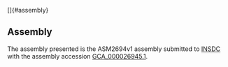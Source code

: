 []{#assembly}

Assembly
--------

The assembly presented is the ASM2694v1 assembly submitted to
[INSDC](http://www.insdc.org) with the assembly accession
[GCA\_000026945.1](http://www.ebi.ac.uk/ena/data/view/GCA_000026945.1).
